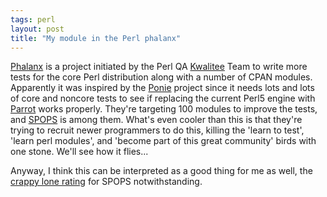 ```yaml
---
tags: perl
layout: post
title: "My module in the Perl phalanx"
---
```




<a href="http://qa.perl.org/phalanx/">Phalanx</a> is a project initiated by the Perl QA <a href="http://qa.perl.org/phalanx/kwalitee.html">Kwalitee</a> Team to write more tests for the core Perl distribution along with a number of CPAN modules. Apparently it was inspired by the <a href="http://www.poniecode.org/">Ponie</a> project since it needs lots and lots of core and noncore tests to see if replacing the current Perl5 engine with <a href="http://www.parrotcode.org/">Parrot</a> works properly. They're targeting 100 modules to improve the tests, and <a href="http://search.cpan.org/author/CWINTERS/SPOPS-0.79/">SPOPS</a> is among them. What's even cooler than this is that they're trying to recruit newer programmers to do this, killing the 'learn to test', 'learn perl modules', and 'become part of this great community' birds with one stone. We'll see how it flies...

<p>Anyway, I think this can be interpreted as a good thing for me as well, the <a href="http://cpanratings.perl.org/d/SPOPS">crappy lone rating</a> for SPOPS notwithstanding.


